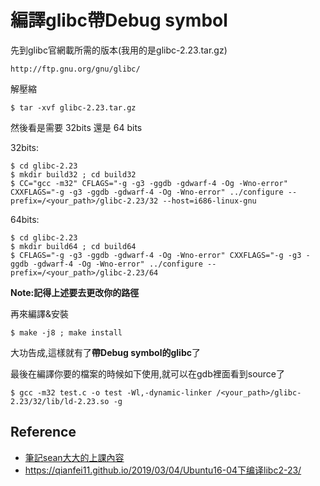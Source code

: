 # 編譯glibc帶Debug symbol


先到glibc官網載所需的版本(我用的是glibc-2.23.tar.gz)

    http://ftp.gnu.org/gnu/glibc/

解壓縮

    $ tar -xvf glibc-2.23.tar.gz

然後看是需要 32bits 還是 64 bits

32bits:

    $ cd glibc-2.23
    $ mkdir build32 ; cd build32
    $ CC="gcc -m32" CFLAGS="-g -g3 -ggdb -gdwarf-4 -Og -Wno-error" CXXFLAGS="-g -g3 -ggdb -gdwarf-4 -Og -Wno-error" ../configure --prefix=/<your_path>/glibc-2.23/32 --host=i686-linux-gnu

64bits:

    $ cd glibc-2.23
    $ mkdir build64 ; cd build64
    $ CFLAGS="-g -g3 -ggdb -gdwarf-4 -Og -Wno-error" CXXFLAGS="-g -g3 -ggdb -gdwarf-4 -Og -Wno-error" ../configure --prefix=/<your_path>/glibc-2.23/64
    

**Note:記得上述要去更改你的路徑**

再來編譯&安裝
    
    $ make -j8 ; make install

大功告成,這樣就有了**帶Debug symbol的glibc**了


最後在編譯你要的檔案的時候如下使用,就可以在gdb裡面看到source了

    $ gcc -m32 test.c -o test -Wl,-dynamic-linker /<your_path>/glibc-2.23/32/lib/ld-2.23.so -g 
    

## Reference
    
* [筆記sean大大的上課內容](https://www.youtube.com/watch?v=wsIvqd9YqTI)
* https://qianfei11.github.io/2019/03/04/Ubuntu16-04下编译libc2-23/
